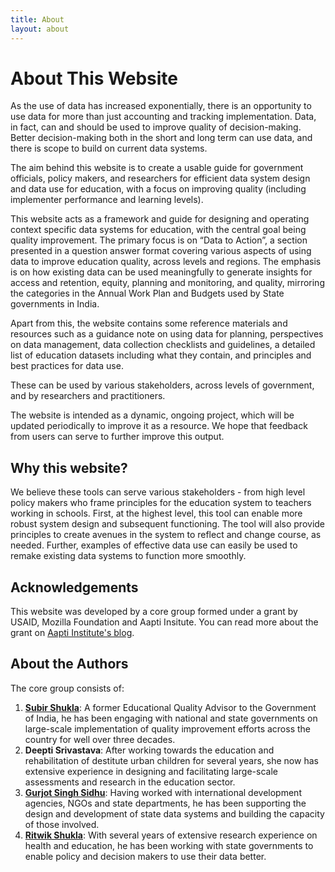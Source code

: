 ```yaml
---
title: About
layout: about
---
```


# About This Website
As the use of data has increased exponentially, there is an opportunity to use data for more than just accounting and tracking implementation. Data, in fact, can and should be used to improve quality of decision-making. Better decision-making both in the short and long term can use data, and there is scope to build on current data systems.

The aim behind this website is to create a usable guide for government officials, policy makers, and researchers for efficient data system design and data use for education, with a focus on improving quality (including implementer performance and learning levels). 

This website acts as a framework and guide for designing and operating context specific data systems for education, with the central goal being quality improvement. The primary focus is on “Data to Action”, a section presented in a question answer format covering various aspects of using data to improve education quality, across levels and regions. The emphasis is on how existing data can be used meaningfully to generate insights for access and retention, equity, planning and monitoring, and quality, mirroring the categories in the Annual Work Plan and Budgets used by State governments in India.

Apart from this, the website contains some reference materials and resources such as a guidance note on using data for planning, perspectives on data management, data collection checklists and guidelines, a detailed list of education datasets including what they contain, and principles and best practices for data use. 

These can be used by various stakeholders, across levels of government, and by researchers and practitioners.

The website is intended as a dynamic, ongoing project, which will be updated periodically to improve it as a resource. We hope that feedback from users can serve to further improve this output. 

## Why this website?
We believe these tools can serve various stakeholders - from high level policy makers who frame principles for the education system to teachers working in schools. First, at the highest level, this tool can enable more robust system design and subsequent functioning. The tool will also provide principles to create avenues in the system to reflect and change course, as needed. Further, examples of effective data use can easily be used to remake existing data systems to function more smoothly.

## Acknowledgements
This website was developed by a core group formed under a grant by USAID, Mozilla Foundation and Aapti Insitute. You can read more about the grant on [Aapti Institute's blog](https://aapti.in/blog/usaid-mozilla-aapti-institute-announce-working-groups-to-strengthen-data-ecosystems-in-indian-schools/).

## About the Authors
The core group consists of:
1. [**Subir Shukla**](https://www.linkedin.com/in/subir-shukla-13759b31/): A former Educational Quality Advisor to the Government of India, he has been engaging with national and state governments on large-scale implementation of quality improvement efforts across the country for well over three decades.
2. **Deepti Srivastava**: After working towards the education and rehabilitation of destitute urban children for several years, she now has extensive experience in designing and facilitating large-scale assessments and research in the education sector.
3. [**Gurjot Singh Sidhu**](https://thatgurjot.com): Having worked with international development agencies, NGOs and state departments, he has been supporting the design and development of state data systems and building the capacity of those involved.
4. [**Ritwik Shukla**](https://www.linkedin.com/in/ritwiks-/): With several years of extensive research experience on health and education, he has been working with state governments to enable policy and decision makers to use their data better.